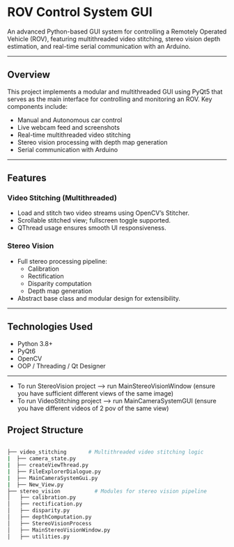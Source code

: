 # ROV Control System GUI

An advanced Python-based GUI system for controlling a Remotely Operated Vehicle (ROV), featuring multithreaded video stitching, stereo vision depth estimation, and real-time serial communication with an Arduino.

---

##  Overview

This project implements a modular and multithreaded GUI using PyQt5 that serves as the main interface for controlling and monitoring an ROV. Key components include:

- Manual and Autonomous car control
- Live webcam feed and screenshots
- Real-time multithreaded video stitching
- Stereo vision processing with depth map generation
- Serial communication with Arduino

---

## Features

### Video Stitching (Multithreaded)
- Load and stitch two video streams using OpenCV’s Stitcher.
- Scrollable stitched view; fullscreen toggle supported.
- QThread usage ensures smooth UI responsiveness.

### Stereo Vision
- Full stereo processing pipeline:
  - Calibration
  - Rectification
  - Disparity computation
  - Depth map generation
- Abstract base class and modular design for extensibility.

---

## Technologies Used

- Python 3.8+
- PyQt6
- OpenCV
- OOP / Threading / Qt Designer

---

* To run StereoVision project --> run MainStereoVisionWindow (ensure you have sufficient different views of the same image)
* To run VideoStitching project --> run MainCameraSystemGUI (ensure you have different videos of 2 pov of the same view)

## Project Structure

``` bash

├── video_stitching       # Multithreaded video stitching logic
|  ├── camera_state.py
|  ├── createViewThread.py
|  ├── FileExplorerDialogue.py
|  ├── MainCameraSystemGui.py
|  ├── New_View.py
├── stereo_vision           # Modules for stereo vision pipeline
│   ├── calibration.py
│   ├── rectification.py
│   ├── disparity.py
│   ├── depthComputation.py
│   ├── StereoVisionProcess
│   ├── MainStereoVisionWindow.py
│   ├── utilities.py


